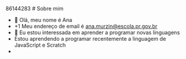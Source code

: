 86144283   # Sobre mim
- 👋 Olá, meu nome é Ana
-  +1 Meu endereço de email é ana.murzin@escola.pr.gov.br
-  👀 Eu estou interessada em aprender a programar novas linguagens
- Estou aprendendo a programar recentemente a linguagem de JavaScript e Scratch
- 



